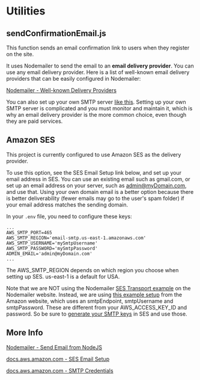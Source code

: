 # Utilities

## sendConfirmationEmail.js

This function sends an email confirmation link to users when they register on the site.

It uses Nodemailer to send the email to an **email delivery provider**. You can use any email delivery provider. Here is a list of well-known email delivery providers that can be easily configured in Nodemailer:

[Nodemailer - Well-known Delivery Providers ](https://nodemailer.com/smtp/well-known/)

You can also set up your own SMTP server [like this](https://www.linuxbabe.com/redhat/run-your-own-email-server-centos-postfix-smtp-server). Setting up your own SMTP server is complicated and you must monitor and maintain it, which is why an email delivery provider is the more common choice, even though they are paid services.

## Amazon SES

This project is currently configured to use Amazon SES as the delivery provider.

To use this option, see the SES Email Setup link below, and set up your email address in SES. You can use an existing email such as gmail.com, or set up an email address on your server, such as admin@myDomain.com, and use that. Using your own domain email is a better option because there is better deliverability (fewer emails may go to the user's spam folder) if your email address matches the sending domain.

In your `.env` file, you need to configure these keys:

```
...
AWS_SMTP_PORT=465
AWS_SMTP_REGION='email-smtp.us-east-1.amazonaws.com'
AWS_SMTP_USERNAME='mySmtpUsername'
AWS_SMTP_PASSWORD='mySmtpPassword'
ADMIN_EMAIL='admin@myDomain.com'
...
```

The AWS_SMTP_REGION depends on which region you choose when setting up SES. us-east-1 is a default for USA.

Note that we are NOT using the Nodemailer [SES Transport example](https://nodemailer.com/transports/ses/) on the Nodemailer website. Instead, we are using [this example setup](https://docs.aws.amazon.com/ses/latest/DeveloperGuide/examples-send-using-smtp.html) from the Amazon website, which uses an smtpEndpoint, smtpUsername and smtpPassword. These are different from your AWS_ACCESS_KEY_ID and password. So be sure to [generate your SMTP keys](https://docs.aws.amazon.com/ses/latest/DeveloperGuide/send-email-set-up.html) in SES and use those.

## More Info

[Nodemailer - Send Email from NodeJS](https://nodemailer.com/about/)

[docs.aws.amazon.com - SES Email Setup](https://docs.aws.amazon.com/ses/latest/DeveloperGuide/send-email-set-up.html)

[docs.aws.amazon.com - SMTP Credentials](https://docs.aws.amazon.com/ses/latest/DeveloperGuide/smtp-credentials.html)


